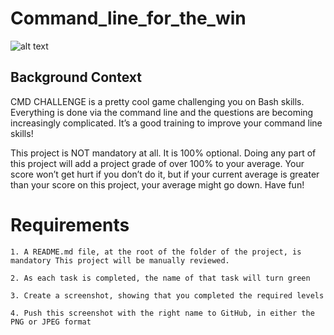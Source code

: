 # Command_line_for_the_win

![alt text](https://camo.githubusercontent.com/02fa71e7d8fcf0aa0b6ca0c2c2ca8b445382222cebce144f7ebcd7d3f0be3d1e/68747470733a2f2f7777772e6461746171756573742e696f2f77702d636f6e74656e742f75706c6f6164732f323031392f30372f636f6d6d616e642d6c696e652d636f75727365732d6461746171756573742d31303030783532302d312d312e676966)


## Background Context


CMD CHALLENGE is a pretty cool game challenging you on Bash skills. Everything is done via the command line and the questions are becoming increasingly complicated. It’s a good training to improve your command line skills!

This project is NOT mandatory at all. It is 100% optional. Doing any part of this project will add a project grade of over 100% to your average. Your score won’t get hurt if you don’t do it, but if your current average is greater than your score on this project, your average might go down. Have fun!

# Requirements


    1. A README.md file, at the root of the folder of the project, is mandatory This project will be manually reviewed.

    2. As each task is completed, the name of that task will turn green

    3. Create a screenshot, showing that you completed the required levels
 
    4. Push this screenshot with the right name to GitHub, in either the PNG or JPEG format
